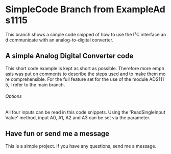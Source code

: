 # SimpleCode Branch from ExampleAds1115

This branch shows a simple code snipped of how to use the I²C interface and communicate with an analog-to-digital converter.

## A simple Analog Digital Converter code
This short code example is kept as short as possible. Therefore more emphasis was put on comments to describe the steps used and to make them more comprehensible. For the full feature set for the use of the module ADS1115, I refer to the main branch.

###### Options
All four inputs can be read in this code snippets. Using the 'ReadSingleInputValue' method, input A0, A1, A2 and A3 can be set via the parameter.

## Have fun or send me a message
This is a simple project. If you have any questions, send me a message.
